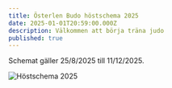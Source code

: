 ```yaml
---
title: Österlen Budo höstschema 2025
date: 2025-01-01T20:59:00.000Z
description: Välkommen att börja träna judo
published: true
---
```

Schemat gäller 25/8/2025 till 11/12/2025.

![Höstschema 2025](/images/1ebfe376-ab2f-4d18-ac8a-81c18deb9ca3.png)
